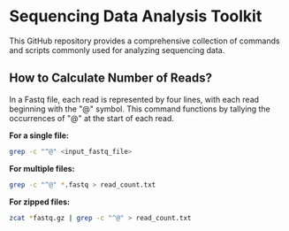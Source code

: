 # Sequencing Data Analysis Toolkit

This GitHub repository provides a comprehensive collection of commands and scripts commonly used for analyzing sequencing data.

## How to Calculate Number of Reads?

In a Fastq file, each read is represented by four lines, with each read beginning with the "@" symbol. This command functions by tallying the occurrences of "@" at the start of each read.

**For a single file:**
```bash
grep -c "^@" <input_fastq_file>
```
**For multiple files:**
```bash
grep -c "^@" *.fastq > read_count.txt
```
**For zipped files:**
```bash
zcat *fastq.gz | grep -c "^@" > read_count.txt
```
